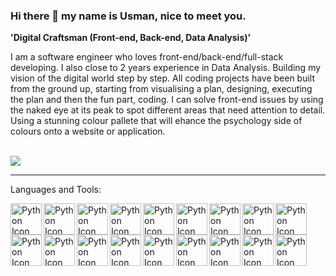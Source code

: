### Hi there 👋 my name is Usman, nice to meet you. 
**'Digital Craftsman (Front-end, Back-end, Data Analysis)'**

I am a software engineer who loves front-end/back-end/full-stack developing. I also close to 2 years experience in Data Analysis. Building my vision of the digital world step by step. All coding projects have been built from the ground up, starting from visualising a plan, designing, executing the plan and then the fun part, coding. I can solve front-end issues by using the naked eye at its peak to spot different areas that need attention to detail. Using a stunning colour pallete that will ehance the psychology side of colours onto a website or application.  

<br>

<div width="150px">
    <img  src="https://media.giphy.com/media/xT9IgzoKnwFNmISR8I/giphy.gif">
</div>

---

Languages and Tools:

<img align="left" alt="Python Icon" width="50px" src="https://cdn.jsdelivr.net/gh/devicons/devicon/icons/python/python-original-wordmark.svg" />
<img align="left" alt="Python Icon" width="50px" src="https://cdn.jsdelivr.net/gh/devicons/devicon/icons/html5/html5-original.svg" />
<img align="left" alt="Python Icon" width="50px" src="https://cdn.jsdelivr.net/gh/devicons/devicon/icons/flask/flask-original-wordmark.svg" />
<img align="left" alt="Python Icon" width="50px" src="https://cdn.jsdelivr.net/gh/devicons/devicon/icons/css3/css3-original.svg" />
<img align="left" alt="Python Icon" width="50px" src="https://cdn.jsdelivr.net/gh/devicons/devicon/icons/javascript/javascript-original.svg" />
<img align="left" alt="Python Icon" width="50px" src="https://cdn.jsdelivr.net/gh/devicons/devicon/icons/java/java-original-wordmark.svg" />
<img align="left" alt="Python Icon" width="50px" src="https://cdn.jsdelivr.net/gh/devicons/devicon/icons/react/react-original-wordmark.svg" />
<img align="left" alt="Python Icon" width="50px" src="https://cdn.jsdelivr.net/gh/devicons/devicon/icons/csharp/csharp-original.svg" />
<img align="left" alt="Python Icon" width="50px" src="https://cdn.jsdelivr.net/gh/devicons/devicon/icons/django/django-plain-wordmark.svg" />
<img align="left" alt="Python Icon" width="50px" src="https://cdn.jsdelivr.net/gh/devicons/devicon/icons/gimp/gimp-original-wordmark.svg" />
<img align="left" alt="Python Icon" width="50px" src="https://cdn.jsdelivr.net/gh/devicons/devicon/icons/heroku/heroku-plain-wordmark.svg" />
<img align="left" alt="Python Icon" width="50px" src="https://cdn.jsdelivr.net/gh/devicons/devicon/icons/kotlin/kotlin-original-wordmark.svg" />
<img align="left" alt="Python Icon" width="50px" src="https://cdn.jsdelivr.net/gh/devicons/devicon/icons/mysql/mysql-original-wordmark.svg" />
<img align="left" alt="Python Icon" width="50px" src="https://cdn.jsdelivr.net/gh/devicons/devicon/icons/r/r-original.svg" />
<img align="left" alt="Python Icon" width="50px" src="https://cdn.jsdelivr.net/gh/devicons/devicon/icons/rstudio/rstudio-original.svg" />
<img align="left" alt="Python Icon" width="50px" src="https://cdn.jsdelivr.net/gh/devicons/devicon/icons/sqlite/sqlite-original-wordmark.svg" />
<img align="left" alt="Python Icon" width="50px" src="https://cdn.jsdelivr.net/gh/devicons/devicon/icons/unity/unity-original-wordmark.svg" />
<img align="left" alt="Python Icon" width="50px" src="https://cdn.jsdelivr.net/gh/devicons/devicon/icons/vscode/vscode-original-wordmark.svg" />
                                                                                                                                                                
          
#         
          
<!--
**MohammedUsman-hub/MohammedUsman-hub** is a ✨ _special_ ✨ repository because its `README.md` (this file) appears on your GitHub profile.
### 🔭 I’m currently working on a landing page called 6pathcardstox, the influence and idea has come from a side hustle/business I do. 
### 🌱 I’m currently learning React
Here are some ideas to get you started:
### 📫 How to reach me: usman_dev23@outlook.com
### ⚡ Fun fact: I do bjj
- 👯 I’m looking to collaborate on ...
- 🤔 I’m looking for help with ...
- 💬 Ask me about ...![giphy](https://user-images.githubusercontent.com/62765818/227741356-f47d8d6d-789c-4ae9-8d68-a86e40aa0ffc.gif)
-->

